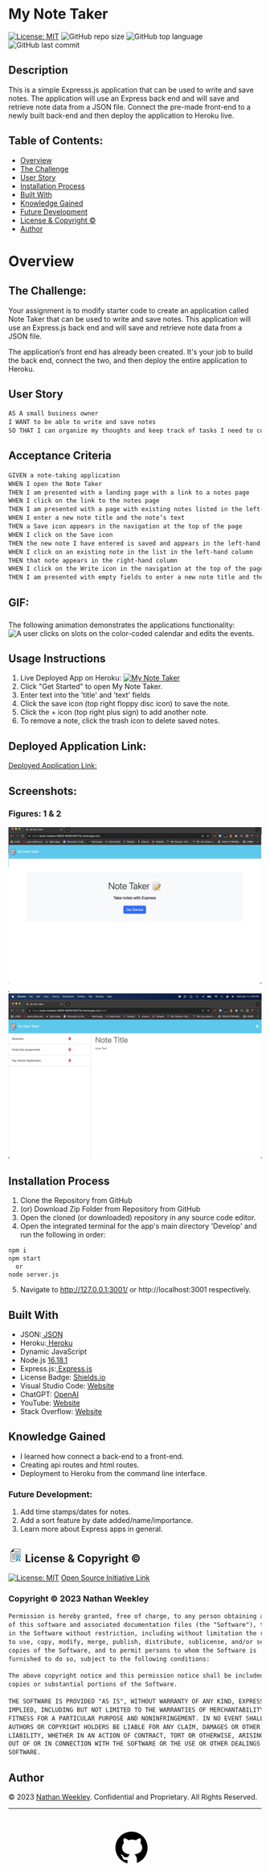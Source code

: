 # My Note Taker
[![License: MIT](https://custom-icon-badges.demolab.com/badge/license-MIT-yellowgreen.svg?logo=law)](https://opensource.org/licenses/MIT)
![GitHub repo size](https://custom-icon-badges.demolab.com/github/repo-size/Nweekley84/my-note-taker?logo=repo)
![GitHub top language](https://img.shields.io/github/languages/top/Nweekley84/my-note-taker?logo=javascript&logoColor=f5f5f5)
![GitHub last commit](https://custom-icon-badges.demolab.com/github/last-commit/Nweekley84/my-note-taker?logo=git-commit)
  
## Description

This is a simple Expresss.js application that can be used to write and save notes. The application will use an Express back end and will save and retrieve note data from a JSON file. Connect the pre-made front-end to a newly built back-end and then deploy the application to Heroku live.

## Table of Contents:
- [Overview](#Overview)
- [The Challenge](#The-Challenge)
- [User Story](#User-Story)
- [Installation Process](#Installation-Process)
- [Built With](#Built-With)
- [Knowledge Gained](#Knowledge-Gained)
- [Future Development](#Future-Development)
- [License & Copyright ©](#License-&-Copyright-©)
- [Author](#Author)
<!-- - [Acknowledgments](#Acknowledgments) -->

# Overview

## The Challenge:

Your assignment is to modify starter code to create an application called Note Taker that can be used to write and save notes. This application will use an Express.js back end and will save and retrieve note data from a JSON file.

The application’s front end has already been created. It's your job to build the back end, connect the two, and then deploy the entire application to Heroku.

## User Story

```md
AS A small business owner
I WANT to be able to write and save notes
SO THAT I can organize my thoughts and keep track of tasks I need to complete
```

## Acceptance Criteria

```md
GIVEN a note-taking application
WHEN I open the Note Taker
THEN I am presented with a landing page with a link to a notes page
WHEN I click on the link to the notes page
THEN I am presented with a page with existing notes listed in the left-hand column, plus empty fields to enter a new note title and the note’s text in the right-hand column
WHEN I enter a new note title and the note’s text
THEN a Save icon appears in the navigation at the top of the page
WHEN I click on the Save icon
THEN the new note I have entered is saved and appears in the left-hand column with the other existing notes
WHEN I click on an existing note in the list in the left-hand column
THEN that note appears in the right-hand column
WHEN I click on the Write icon in the navigation at the top of the page
THEN I am presented with empty fields to enter a new note title and the note’s text in the right-hand column
```
## GIF:
### 

The following animation demonstrates the applications functionality:
![A user clicks on slots on the color-coded calendar and edits the events.](./Develop/public/assets/images/GIF01.gif)

## Usage Instructions
1. Live Deployed App on Heroku: [![My Note Taker](https://custom-icon-badges.demolab.com/badge/MyNoteTaker-blue?logo=link)](https://quiet-meadow-92833-66397c83713c.herokuapp.com/)
2. Click "Get Started" to open My Note Taker.
3. Enter text into the 'title' and 'text' fields 
4. Click the save icon (top right floppy disc icon) to save the note.
5. Click the + icon (top right plus sign) to add another note.
6. To remove a note, click the trash icon to delete saved notes.

## Deployed Application Link:
[Deployed Application Link:](https://quiet-meadow-92833-66397c83713c.herokuapp.com/)

<!-- ## YouTube Walkthrough Video:
[Click Here to Watch](TBD) -->

## Screenshots:
### Figures: 1 & 2
![](./Develop/public/assets/images/SS01.png) 
![](./Develop/public/assets/images/SS02.png) 

## Installation Process
1. Clone the Repository from GitHub 
2. (or) Download Zip Folder from Repository from GitHub
3. Open the cloned (or downloaded) repository in any source code editor.
4. Open the integrated terminal for the app's main directory 'Develop' and run the following in order:

```console
npm i
npm start
  or
node server.js
```
5. Navigate to http://127.0.0.1:3001/ or http://localhost:3001 respectively.

## Built With
- JSON:[ JSON](https://www.npmjs.com/package/json)
- Heroku:[ Heroku ](https://www.heroku.com/)
- Dynamic JavaScript
- Node.js [ 16.18.1](https://nodejs.org/en/blog/release/v16.18.1/)
- Express.js:[ Express.js](https://expressjs.com/en/starter/installing.html)
- License Badge: [ Shields.io](https://shields.io/)
- Visual Studio Code: [ Website](https://code.visualstudio.com/)
- ChatGPT: [ OpenAI](https://chat.openai.com/)
- YouTube: [ Website](https://www.youtube.com/)
- Stack Overflow: [ Website](https://stackoverflow.com/)

## Knowledge Gained
- I learned how connect a back-end to a front-end.
- Creating api routes and html routes.
- Deployment to Heroku from the command line interface.

### Future Development:
1. Add time stamps/dates for notes.
2. Add a sort feature by date added/name/importance.
3. Learn more about Express apps in general.

## <img src="./Develop/public/assets/images/license.jpeg" width="28"> License & Copyright ©
  
[![License: MIT](https://img.shields.io/badge/License-MIT-yellow.svg)](https://opensource.org/licenses/MIT) [Open Source Initiative Link](https://opensource.org/licenses/MIT)

### Copyright © 2023 Nathan Weekley
```md
Permission is hereby granted, free of charge, to any person obtaining a copy
of this software and associated documentation files (the "Software"), to deal
in the Software without restriction, including without limitation the rights
to use, copy, modify, merge, publish, distribute, sublicense, and/or sell
copies of the Software, and to permit persons to whom the Software is
furnished to do so, subject to the following conditions:

The above copyright notice and this permission notice shall be included in all
copies or substantial portions of the Software.

THE SOFTWARE IS PROVIDED "AS IS", WITHOUT WARRANTY OF ANY KIND, EXPRESS OR
IMPLIED, INCLUDING BUT NOT LIMITED TO THE WARRANTIES OF MERCHANTABILITY,
FITNESS FOR A PARTICULAR PURPOSE AND NONINFRINGEMENT. IN NO EVENT SHALL THE
AUTHORS OR COPYRIGHT HOLDERS BE LIABLE FOR ANY CLAIM, DAMAGES OR OTHER
LIABILITY, WHETHER IN AN ACTION OF CONTRACT, TORT OR OTHERWISE, ARISING FROM,
OUT OF OR IN CONNECTION WITH THE SOFTWARE OR THE USE OR OTHER DEALINGS IN THE
SOFTWARE.
```

## Author

© 2023 [Nathan Weekley](https://github.com/Nweekley84). Confidential and Proprietary. All Rights Reserved.

---
<br>

<div align="center">

[![github](./Develop/public/assets/images/github.svg)](https://github.com/Nweekley84) 

</div>
